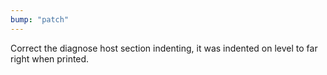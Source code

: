```yaml
---
bump: "patch"
---
```


Correct the diagnose host section indenting, it was indented on level to far right when printed.
